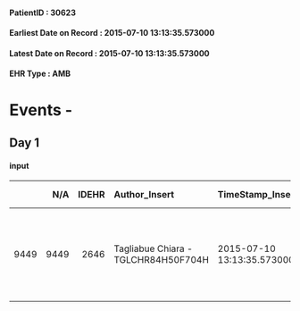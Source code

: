 
#### PatientID : 30623
#### Earliest Date on Record : 2015-07-10 13:13:35.573000
#### Latest Date on Record : 2015-07-10 13:13:35.573000
#### EHR Type : AMB

# Events - 

## Day 1

#### input
|      |    N/A |   IDEHR | Author_Insert                       | TimeStamp_Insert           | EHRType   |   PatientID |   IDDigitalSignDocument | persone_vicine   |   Unnamed: 0_x.1 |   IDANAMNESI_SOCIALE | Patient   | FamigliaAltro   | Paziente_T   | FamigliaAltro_T   |   Non_Rilevabile_x.1 | Note_Non_Rilevabile_x.1   | opt_Problemi   | Note_I                                                        | chk_contr_sintomi   | opt_paziente_a   | opt_famiglia_a   | opt_adeguatezza   | opt_paziente_solo   | ds_note_con                                                                            | opt_presente_assente   | Presenza_minori   | Caregiver_principale   | opt_capacita   | opt_necessario   | opt_presente   | opt_risorse_ec   | opt_paziente_psi   | opt_Ins_vol   | ds_note_prio                                                                       | opt_paziente_ad   | opt_caregiver_ad   | opt_esenzione   | opt_inv_civile   |   invalidita_perc |   ds_codice_es | Needs     | Domestic partnership   | Fragility   | opt_indennita_acc   | opt_legge   | opt_famiglia_psi   |
|-----:|-------:|--------:|:------------------------------------|:---------------------------|:----------|------------:|------------------------:|:-----------------|-----------------:|---------------------:|:----------|:----------------|:-------------|:------------------|---------------------:|:--------------------------|:---------------|:--------------------------------------------------------------|:--------------------|:-----------------|:-----------------|:------------------|:--------------------|:---------------------------------------------------------------------------------------|:-----------------------|:------------------|:-----------------------|:---------------|:-----------------|:---------------|:-----------------|:-------------------|:--------------|:-----------------------------------------------------------------------------------|:------------------|:-------------------|:----------------|:-----------------|------------------:|---------------:|:----------|:-----------------------|:------------|:--------------------|:------------|:-------------------|
| 9449 |   9449 |    2646 | Tagliabue Chiara - TGLCHR84H50F704H | 2015-07-10 13:13:35.573000 | AMB       |       30623 |                  100823 | N/A              |             1138 |                  738 | Si#1      | Si#1            | No#0         | No#0              |                    0 | NR                        | No#0           | La paziente sta ancora effettuando trattamenti attivi c/o IEO | controllo sintomi#0 | Congruenti#1     | Congruenti#1     | No#0              | No#0                | Attualmente domiciliata presso l'abitazione del fratello Gualtiero di 66 aa, coniugato | Presente#1             | No#0              | brother                | Adeguato#0     | No#0             | No#0           | Adeguate#1       | No#0               | No#0          | Paziente segnalata da IEO per presa in carico per simultaneous care in Day Hospice | Parziale#1        | Totale#2           | Si#1            | Si#1             |               100 |             48 | Clinici#0 | Altri parenti#3        | nessuna#0   | No#0                | No#0        | No#0               |


